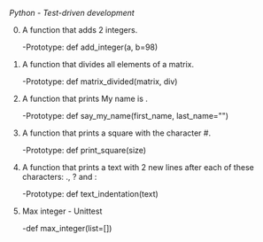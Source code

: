 *Python - Test-driven development*

0. A function that adds 2 integers.

	-Prototype: def add_integer(a, b=98)

1. A function that divides all elements of a matrix.

	-Prototype: def matrix_divided(matrix, div)

2. A function that prints My name is <first name> <last name>.

	-Prototype: def say_my_name(first_name, last_name="")

3. A function that prints a square with the character #.

	-Prototype: def print_square(size)

4. A function that prints a text with 2 new lines after each of these characters: ., ? and :

	-Prototype: def text_indentation(text)

5. Max integer - Unittest

	-def max_integer(list=[])
